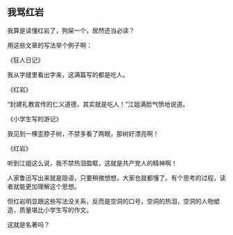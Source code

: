 我骂红岩
-------------
我算是读懂红岩了，狗屎一个，居然还当必读？

用这些文章的写法举个例子啊：

 《狂人日记》
 
我从字缝里看出字来，这满篇写的都是吃人。

《红岩》

“封建礼教宣传的仁义道德，其实就是吃人！”江姐满脸气愤地说道。

《小学生写的游记》

我见到一棵歪脖子树，不禁多看了两眼，那树好漂亮啊！

《红岩》

听到江姐这么说，我不禁热泪盈眶，这就是共产党人的精神啊！

人家鲁迅写出来就是隐语，只要稍微想想，大家也就都懂了。有个思考的过程，读者就能更加理解这个思想。

但红岩明显跟这些写法没关系，反而是空洞的口号，空洞的热泪，空洞的人物塑造，质量堪比小学生写的作文。

这就是名著吗？
